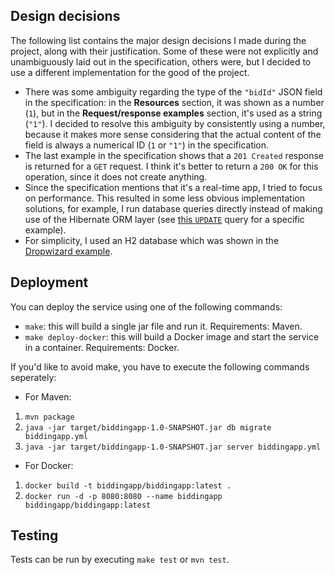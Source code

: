 ## Design decisions
The following list contains the major design decisions I made during the project, along with their justification. Some of these were not explicitly and unambiguously laid out in the specification, others were, but I decided to use a different implementation for the good of the project.
* There was some ambiguity regarding the type of the `"bidId"` JSON field in the specification: in the **Resources** section, it was shown as a number (`1`), but in the **Request/response examples** section, it's used as a string (`"1"`). I decided to resolve this ambiguity by consistently using a number, because it makes more sense considering that the actual content of the field is always a numerical ID (`1` or `"1"`) in the specification.
* The last example in the specification shows that a `201 Created` response is returned for a `GET` request. I think it's better to return a `200 OK` for this operation, since it does not create anything.
* Since the specification mentions that it's a real-time app, I tried to focus on performance. This resulted in some less obvious implementation solutions, for example, I run database queries directly instead of making use of the Hibernate ORM layer (see [this `UPDATE`](https://github.com/acsbendi/biddingapp/blob/db55096bcca5df6c7efff03941877ca723793d06/src/main/java/com/bendeguz/biddingapp/core/Campaign.java#L19) query for a specific example).
* For simplicity, I used an H2 database which was shown in the [Dropwizard example](https://github.com/dropwizard/dropwizard/blob/184dadf82319ab4c6dc3237ddc303114e89c086c/dropwizard-example/example.yml#L6).

## Deployment
You can deploy the service using one of the following commands:
* `make`: this will build a single jar file and run it. Requirements: Maven.
* `make deploy-docker`: this will build a Docker image and start the service in a container. Requirements: Docker.

If you'd like to avoid make, you have to execute the following commands seperately:
* For Maven: 
1. `mvn package`
1. `java -jar target/biddingapp-1.0-SNAPSHOT.jar db migrate biddingapp.yml`
1. `java -jar target/biddingapp-1.0-SNAPSHOT.jar server biddingapp.yml`
* For Docker: 
1. `docker build -t biddingapp/biddingapp:latest .`
2. `docker run -d -p 8080:8080 --name biddingapp biddingapp/biddingapp:latest`

## Testing
Tests can be run by executing `make test` or `mvn test`.

